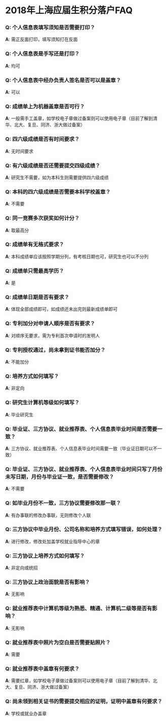 # 2018年上海应届生积分落户FAQ

 ### Q: 个人信息表填写须知是否需要打印？

**A**: 需正反面打印，填写须知打在反面 

### Q: 个人信息表是手写还是打印？

**A**: 均可

### Q: 个人信息表中经办负责人签名是否可以是盖章？

**A**: 可以

### Q: 成绩单上为机器盖章是否可行？

**A**: 一般需手工盖章，如学校电子章做过备案则可以使用电子章（目前了解到清华、北大、复旦、同济、浙大做过备案）

### Q: 四六级成绩是否有时间要求？

**A**: 无时间要求

### Q: 有六级成绩是否还需要提交四级成绩？

**A**: 研究生不需要，如为本科生则需要提供四六级成绩

### Q: 本科的四六级成绩是否需要本科学校盖章？

**A**: 不需要

### Q: 同一竞赛多次获奖如何计分？

**A**: 取最高分

### Q: 成绩单有无格式要求？

**A**: 本科成绩单应该按照学期分列，有考核日期也可，研究生也可以不分列

### Q: 成绩单只需最高学历？

**A**: 是

### Q: 成绩单日期是否有要求？

**A**: 体现全部成绩即可，如成绩还未出完则最新成绩单即可

### Q: 专利加分对申请人顺序是否有要求？

**A**: 对顺序无要求，需为专利首次申请时的发明人

### Q: 专利授权通过，尚未拿到证书能否加分？

**A**: 不能加分

### Q: 培养方式如何填写？

**A**: 非定向

### Q: 研究生计算机等级如何填写？

**A**: 毕业研究生

### Q: 毕业证、三方协议、就业推荐表、个人信息表毕业时间是否需要一致？

**A**: 三方协议、就业推荐表、个人信息表毕业时间需要一致（毕业证日期可以不一致）

### Q: 毕业证、三方协议、就业推荐表、个人信息表毕业时间只写了月份未写日期，月份与毕业证一致，是否需要修改？

**A**: 不需要

### Q: 如毕业月份不一致，三方协议需要修改那一联？

**A**: 有办事联的修改办事联，无则修改个人联

### Q: 三方协议中毕业月份、公司名称和培养方式填写错误，如何处理？

**A**: 进行修改，修改处加盖学校就业指导中心的章

### Q: 三方协议上培养方式如何填写？

**A**: 非定向或统招

### Q: 三方协议上政治面貌是否有影响？

**A**: 无影响

### Q: 就业推荐表中计算机等级为熟悉、精通、计算机二级等是否有影响？

**A**: 无影响

### Q: 就业推荐表中照片为空白是否需要贴照片？

**A**: 需要

### Q: 就业推荐表中盖章有何要求？

**A**: 需要红章，如学校电子章做过备案则可以使用电子章（目前了解到清华、北大、复旦、同济、浙大做过备案）

### Q: 尚未领到相关证书的需要提交相应的证明，证明中盖章有何要求？

**A**: 学校或就业办盖章





